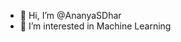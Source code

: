 - 👋 Hi, I’m @AnanyaSDhar
- 👀 I’m interested in Machine Learning 



<!---
AnanyaSDhar/AnanyaSDhar is a ✨ special ✨ repository because its `README.md` (this file) appears on your GitHub profile.
You can click the Preview link to take a look at your changes.
--->
